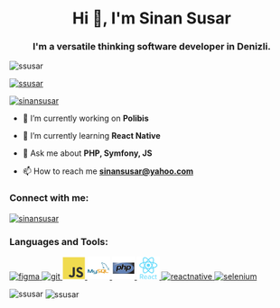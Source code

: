<h1 align="center">Hi 👋, I'm Sinan Susar</h1>
<h3 align="center">I'm a versatile thinking software developer in Denizli.</h3>

<p align="left"> <img src="https://komarev.com/ghpvc/?username=ssusar&label=Profile%20views&color=0e75b6&style=flat" alt="ssusar" /> </p>

<p align="left"> <a href="https://github.com/ryo-ma/github-profile-trophy"><img src="https://github-profile-trophy.vercel.app/?username=ssusar" alt="ssusar" /></a> </p>

<p align="left"> <a href="https://twitter.com/sinansusar" target="blank"><img src="https://img.shields.io/twitter/follow/sinansusar?logo=twitter&style=for-the-badge" alt="sinansusar" /></a> </p>

- 🔭 I’m currently working on **Polibis**

- 🌱 I’m currently learning **React Native**

- 💬 Ask me about **PHP, Symfony, JS**

- 📫 How to reach me **sinansusar@yahoo.com**

<h3 align="left">Connect with me:</h3>
<p align="left">
<a href="https://twitter.com/sinansusar" target="blank"><img align="center" src="https://raw.githubusercontent.com/rahuldkjain/github-profile-readme-generator/master/src/images/icons/Social/twitter.svg" alt="sinansusar" height="30" width="40" /></a>
</p>

<h3 align="left">Languages and Tools:</h3>
<p align="left"> <a href="https://www.figma.com/" target="_blank" rel="noreferrer"> <img src="https://www.vectorlogo.zone/logos/figma/figma-icon.svg" alt="figma" width="40" height="40"/> </a> <a href="https://git-scm.com/" target="_blank" rel="noreferrer"> <img src="https://www.vectorlogo.zone/logos/git-scm/git-scm-icon.svg" alt="git" width="40" height="40"/> </a> <a href="https://developer.mozilla.org/en-US/docs/Web/JavaScript" target="_blank" rel="noreferrer"> <img src="https://raw.githubusercontent.com/devicons/devicon/master/icons/javascript/javascript-original.svg" alt="javascript" width="40" height="40"/> </a> <a href="https://www.mysql.com/" target="_blank" rel="noreferrer"> <img src="https://raw.githubusercontent.com/devicons/devicon/master/icons/mysql/mysql-original-wordmark.svg" alt="mysql" width="40" height="40"/> </a> <a href="https://www.php.net" target="_blank" rel="noreferrer"> <img src="https://raw.githubusercontent.com/devicons/devicon/master/icons/php/php-original.svg" alt="php" width="40" height="40"/> </a> <a href="https://reactjs.org/" target="_blank" rel="noreferrer"> <img src="https://raw.githubusercontent.com/devicons/devicon/master/icons/react/react-original-wordmark.svg" alt="react" width="40" height="40"/> </a> <a href="https://reactnative.dev/" target="_blank" rel="noreferrer"> <img src="https://reactnative.dev/img/header_logo.svg" alt="reactnative" width="40" height="40"/> </a> <a href="https://www.selenium.dev" target="_blank" rel="noreferrer"> <img src="https://raw.githubusercontent.com/detain/svg-logos/780f25886640cef088af994181646db2f6b1a3f8/svg/selenium-logo.svg" alt="selenium" width="40" height="40"/> </a> </p>

<p><img align="left" src="https://github-readme-stats.vercel.app/api/top-langs?username=ssusar&show_icons=true&locale=en&layout=compact" alt="ssusar" /></p>

<p>&nbsp;<img align="center" src="https://github-readme-stats.vercel.app/api?username=ssusar&show_icons=true&locale=en" alt="ssusar" /></p>
